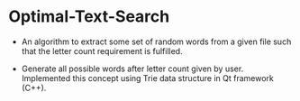 # Optimal-Text-Search

* An algorithm to extract some set of random words from a given file such that the letter count requirement is fulfilled.

* Generate all possible words after letter count given by user. Implemented this concept using Trie data structure in Qt framework (C++).
